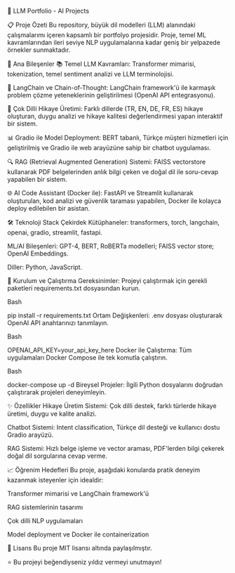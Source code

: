 🤖 LLM Portfolio - AI Projects

📋 Proje Özeti
Bu repository,  büyük dil modelleri (LLM) alanındaki çalışmalarımı içeren kapsamlı bir portfolyo projesidir. Proje, temel ML kavramlarından ileri seviye NLP uygulamalarına kadar geniş bir yelpazede örnekler sunmaktadır.

🎯 Ana Bileşenler
📚 Temel LLM Kavramları: Transformer mimarisi, tokenization, temel sentiment analizi ve LLM terminolojisi.

🧠 LangChain ve Chain-of-Thought: LangChain framework'ü ile karmaşık problem çözme yeteneklerinin geliştirilmesi (OpenAI API entegrasyonu).

🎨 Çok Dilli Hikaye Üretimi: Farklı dillerde (TR, EN, DE, FR, ES) hikaye oluşturan, duygu analizi ve hikaye kalitesi değerlendirmesi yapan interaktif bir sistem.

📊 Gradio ile Model Deployment: BERT tabanlı, Türkçe müşteri hizmetleri için geliştirilmiş ve Gradio ile web arayüzüne sahip bir chatbot uygulaması.

🔍 RAG (Retrieval Augmented Generation) Sistemi: FAISS vectorstore kullanarak PDF belgelerinden anlık bilgi çeken ve doğal dil ile soru-cevap yapabilen bir sistem.

🌐 AI Code Assistant (Docker ile): FastAPI ve Streamlit kullanarak oluşturulan, kod analizi ve güvenlik taraması yapabilen, Docker ile kolayca deploy edilebilen bir asistan.

🛠️ Teknoloji Stack
Çekirdek Kütüphaneler: transformers, torch, langchain, openai, gradio, streamlit, fastapi.

ML/AI Bileşenleri: GPT-4, BERT, RoBERTa modelleri; FAISS vector store; OpenAI Embeddings.

Diller: Python, JavaScript.

🚀 Kurulum ve Çalıştırma
Gereksinimler: Projeyi çalıştırmak için gerekli paketleri requirements.txt dosyasından kurun.

Bash

pip install -r requirements.txt
Ortam Değişkenleri: .env dosyası oluşturarak OpenAI API anahtarınızı tanımlayın.

Bash

OPENAI_API_KEY=your_api_key_here
Docker ile Çalıştırma: Tüm uygulamaları Docker Compose ile tek komutla çalıştırın.

Bash

docker-compose up -d
Bireysel Projeler: İlgili Python dosyalarını doğrudan çalıştırarak projeleri deneyimleyin.

✨ Özellikler
Hikaye Üretim Sistemi: Çok dilli destek, farklı türlerde hikaye üretimi, duygu ve kalite analizi.

Chatbot Sistemi: Intent classification, Türkçe dil desteği ve kullanıcı dostu Gradio arayüzü.

RAG Sistemi: Hızlı belge işleme ve vector araması, PDF'lerden bilgi çekerek doğal dil sorgularına cevap verme.

📈 Öğrenim Hedefleri
Bu proje, aşağıdaki konularda pratik deneyim kazanmak isteyenler için idealdir:

Transformer mimarisi ve LangChain framework'ü

RAG sistemlerinin tasarımı

Çok dilli NLP uygulamaları

Model deployment ve Docker ile containerization

📄 Lisans
Bu proje MIT lisansı altında paylaşılmıştır.

⭐ Bu projeyi beğendiyseniz yıldız vermeyi unutmayın!
